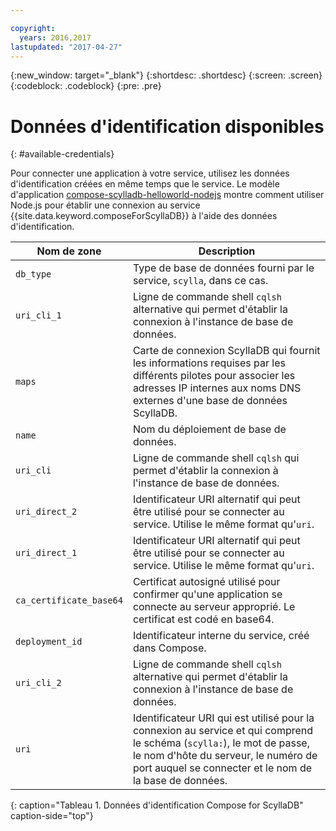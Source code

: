 ```yaml
---

copyright:
  years: 2016,2017
lastupdated: "2017-04-27"
---
```


{:new_window: target="_blank"}
{:shortdesc: .shortdesc}
{:screen: .screen}
{:codeblock: .codeblock}
{:pre: .pre}

# Données d'identification disponibles
{: #available-credentials}

Pour connecter une application à votre service, utilisez les données d'identification créées en même temps que le service. 
Le modèle d'application [compose-scylladb-helloworld-nodejs](https://github.com/IBM-Bluemix/compose-scylladb-helloworld-nodejs) montre comment utiliser Node.js pour établir une connexion au service
{{site.data.keyword.composeForScyllaDB}} à l'aide des données d'identification.

Nom de zone|Description
----------|-----------
`db_type`|Type de base de données fourni par le service, `scylla`, dans ce cas.
`uri_cli_1`|Ligne de commande shell `cqlsh` alternative qui permet d'établir la connexion à l'instance de base de données.
`maps`|Carte de connexion ScyllaDB qui fournit les informations requises par les différents pilotes pour associer les adresses IP internes aux noms DNS externes d'une base de données ScyllaDB.
`name`|Nom du déploiement de base de données.
`uri_cli`|Ligne de commande shell `cqlsh` qui permet d'établir la connexion à l'instance de base de données.
`uri_direct_2`|Identificateur URI alternatif qui peut être utilisé pour se connecter au service. Utilise le même format qu'`uri`.
`uri_direct_1`|Identificateur URI alternatif qui peut être utilisé pour se connecter au service. Utilise le même format qu'`uri`.
`ca_certificate_base64`|Certificat autosigné utilisé pour confirmer qu'une application se connecte au serveur approprié. Le certificat est codé en base64.
`deployment_id`|Identificateur interne du service, créé dans Compose.
`uri_cli_2`|Ligne de commande shell `cqlsh` alternative qui permet d'établir la connexion à l'instance de base de données.
`uri`|Identificateur URI qui est utilisé pour la connexion au service et qui comprend le schéma (`scylla:`), le mot de passe, le nom d'hôte du serveur, le numéro de port auquel se connecter et le nom de la base de données.
{: caption="Tableau 1. Données d'identification Compose for ScyllaDB" caption-side="top"}
